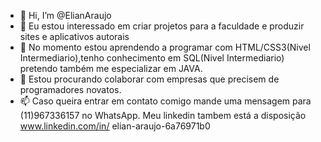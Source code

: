 - 👋 Hi, I’m @ElianAraujo
- 👀 Eu estou interessado em criar projetos para a faculdade e produzir sites e aplicativos autorais
- 🌱 No momento estou aprendendo a programar com HTML/CSS3(Nivel Intermediario),tenho conhecimento em SQL(Nivel Intermediario) pretendo também me especializar em JAVA.
- 💞️ Estou procurando colaborar com empresas que precisem de programadores novatos.
- 📫 Caso queira entrar em contato comigo mande uma mensagem para (11)967336157 no WhatsApp. Meu linkedin tambem está a disposição www.linkedin.com/in/
elian-araujo-6a76971b0


<!---
ElianAraujo/ElianAraujo is a ✨ special ✨ repository because its `README.md` (this file) appears on your GitHub profile.
You can click the Preview link to take a look at your changes.
--->
